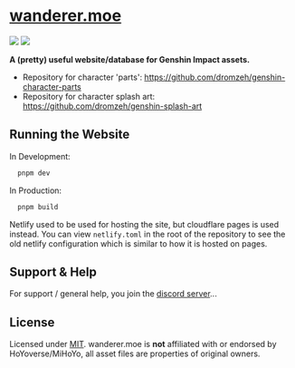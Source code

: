 
# [wanderer.moe]("https://wanderer.moe")
![](https://img.shields.io/discord/982385887000272956) ![](https://img.shields.io/badge/license-MIT-blue)

**A (pretty) useful website/database for Genshin Impact assets.**
- Repository for character 'parts': https://github.com/dromzeh/genshin-character-parts
- Repository for character splash art: https://github.com/dromzeh/genshin-splash-art

## Running the Website

In Development:
```bash
  pnpm dev
```

In Production:
```bash
  pnpm build
```

Netlify used to be used for hosting the site, but cloudflare pages is used instead. You can view `netlify.toml` in the root of the repository to see the old netlify configuration which is similar to how it is hosted on pages.

## Support & Help
For support / general help, you join the [discord server](https://discord.gg/659KAFfNd6)...

## License
Licensed under [MIT](https://mit.dromzeh.dev/).
wanderer.moe is **not** affiliated with or endorsed by HoYoverse/MiHoYo, all asset files are properties of original owners.